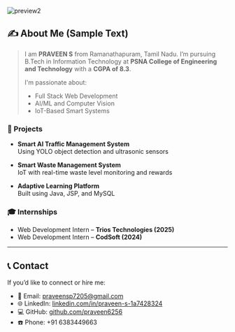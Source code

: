 ![preview2](https://github.com/user-attachments/assets/4d890639-afff-45cd-ba60-4521d0eb05f9)

## ✍️ About Me (Sample Text)

> I am **PRAVEEN S** from Ramanathapuram, Tamil Nadu. I’m pursuing B.Tech in Information Technology at **PSNA College of Engineering and Technology** with a **CGPA of 8.3**.
>
> I'm passionate about:
> - Full Stack Web Development  
> - AI/ML and Computer Vision  
> - IoT-Based Smart Systems  

### 🧪 Projects

- **Smart AI Traffic Management System**  
  Using YOLO object detection and ultrasonic sensors

- **Smart Waste Management System**  
  IoT with real-time waste level monitoring and rewards

- **Adaptive Learning Platform**  
  Built using Java, JSP, and MySQL

### 🎓 Internships

- Web Development Intern – **Trios Technologies (2025)**  
- Web Development Intern – **CodSoft (2024)**  

---

## 📞 Contact

If you’d like to connect or hire me:

- 📧 Email: praveensp7205@gmail.com  
- 🌐 LinkedIn: [linkedin.com/in/praveen-s-1a7428324](https://linkedin.com/in/praveen-s-1a7428324)  
- 💻 GitHub: [github.com/praveen6256](https://github.com/praveen6256)  
- ☎️ Phone: +91 6383449663  
